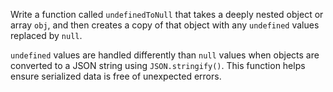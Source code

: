 Write a function called `undefinedToNull` that takes a deeply nested object or array `obj`, and then creates a copy of that object with any `undefined` values replaced by `null`.

`undefined` values are handled differently than `null` values when objects are converted to a JSON string using `JSON.stringify()`. This function helps ensure serialized data is free of unexpected errors.